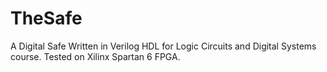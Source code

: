 # TheSafe
A Digital Safe Written in Verilog HDL for Logic Circuits and Digital Systems course.
Tested on Xilinx Spartan 6 FPGA. 
